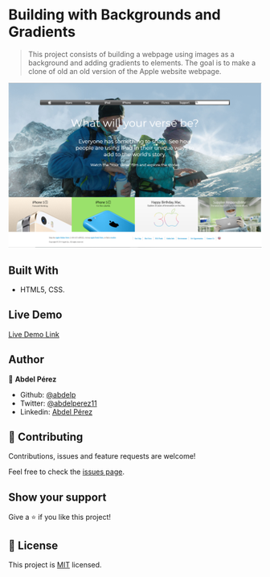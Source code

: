 # Building with Backgrounds and Gradients

> This project consists of building a webpage using images as a background and adding gradients to elements. The goal is to make a clone of old an old version of the Apple website webpage.

![screenshot](./app_screenshot.png)


## Built With

- HTML5, CSS.

## Live Demo

[Live Demo Link](https://rawcdn.githack.com/abdelp/building-with-backgrounds-and-gradients/d10ad5f7ec54afe1872a744f81e93d1c037b91a6/index.html)

## Author

👤 **Abdel Pérez**

- Github: [@abdelp](https://github.com/abdelp/)
- Twitter: [@abdelperez11](https://twitter.com/abdelperez11)
- Linkedin: [Abdel Pérez](https://www.linkedin.com/in/abdel-p%C3%A9rez-t%C3%A9llez-72b2aa153/)


## 🤝 Contributing

Contributions, issues and feature requests are welcome!

Feel free to check the [issues page](issues/).

## Show your support

Give a ⭐️ if you like this project!

## 📝 License

This project is [MIT](lic.url) licensed.
